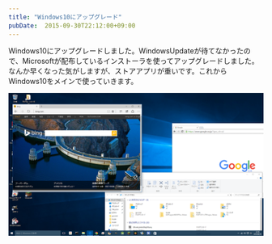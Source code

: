 ```yaml
---
title: "Windows10にアップグレード"
pubDate:  2015-09-30T22:12:00+09:00
---
```


Windows10にアップグレードしました。WindowsUpdateが待てなかったので、Microsoftが配布しているインストーラを使ってアップグレードしました。なんか早くなった気がしますが、ストアアプリが重いです。これからWindows10をメインで使っていきます。

![](./20220218170748.png)
